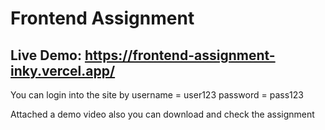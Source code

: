 # Frontend Assignment
## Live Demo: https://frontend-assignment-inky.vercel.app/

You can login into the site by 
username = user123
password = pass123

Attached a demo video also you can download and check the assignment


